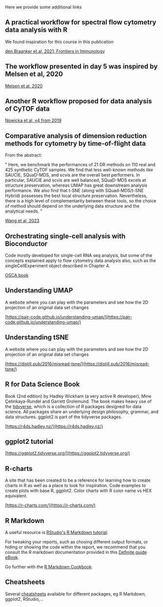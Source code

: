 Here we provide some additional links

## A practical workflow for spectral flow cytometry data analysis with R

We found inspiration for this course in this publication

[den Braanker et al, 2021, Frontiers in Immunology](https://doi.org/10.3389/fimmu.2021.768113)

## The workflow presented in day 5 was inspired by Melsen et al, 2020

[Melsen et al, 2020](https://journals.aai.org/jimmunol/article/205/3/864/60873/A-Comprehensive-Workflow-for-Applying-Single-Cell)

## Another R workflow proposed for data analysis of CyTOF data

[Nowicka et al, v4 from 2019](https://f1000research.com/articles/6-748)

## Comparative analysis of dimension reduction methods for cytometry by time-of-flight data

From the abstract:

" Here, we benchmark the performances of 21 DR methods on 110 real and 425 synthetic CyTOF samples. We find that less well-known methods like SAUCIE, SQuaD-MDS, and scvis are the overall best performers. In particular, SAUCIE and scvis are well balanced, SQuaD-MDS excels at structure preservation, whereas UMAP has great downstream analysis performance. We also find that t-SNE (along with SQuad-MDS/t-SNE Hybrid) possesses the best local structure preservation. Nevertheless, there is a high level of complementarity between these tools, so the choice of method should depend on the underlying data structure and the analytical needs. "

[Wang et al, 2023](https://www.nature.com/articles/s41467-023-37478-w)

## Orchestrating single-cell analysis with Bioconductor

Code mostly developed for single-cell RNA seq analysis, but some of the concepts explained apply to flow cytometry data analysis also, such as the singleCellExperiment object described in Chapter 4.

[OSCA book](https://bioconductor.org/books/3.18/OSCA.intro/)

## Understanding UMAP

A website where you can play with the parameters and see how the 2D projection of an original data set changes

[https://pair-code.github.io/understanding-umap/](https://pair-code.github.io/understanding-umap/)

## Understanding tSNE

A website where you can play with the parameters and see how the 2D projection of an original data set changes

[https://distill.pub/2016/misread-tsne/](https://distill.pub/2016/misread-tsne/)

## R for Data Science Book

Book (2nd edition) by Hadley Wickham (a very active R developer), Mine Çetinkaya-Rundel and Garrett Grolemund. The book makes heavy use of the [tidyverse](https://www.tidyverse.org/), which is a collection of R packages designed for data science. All packages share an underlying design philosophy, grammar, and data structures. ggplot2 is part of the tidyverse packages.

[https://r4ds.hadley.nz/](https://r4ds.hadley.nz/)


## ggplot2 tutorial

[https://ggplot2.tidyverse.org/](https://ggplot2.tidyverse.org/)


## R-charts

A site that has been created to be a reference for learning how to create charts in R as well as a place to look for inspiration. Code examples to create plots with base R, ggplot2. Color charts with R color name vs HEX equivalent.

[https://r-charts.com/](https://r-charts.com/)


## R Markdown

A useful resource is [RStudio's R Markdown tutorial](https://rmarkdown.rstudio.com/lesson-1.html).

For tweaking your reports, such as chosing different output formats, or hiding or showing the code within the report, we recommend that you consult the R markdown documentation provided in this [Definite guide eBook](https://bookdown.org/yihui/rmarkdown/).

Go further with the [R Markdown Cookbook](https://bookdown.org/yihui/rmarkdown-cookbook/).

## Cheatsheets

Several [cheatsheets](https://posit.co/resources/cheatsheets/) available for different packages, eg R Markdown, ggplot2, RStudio,...



